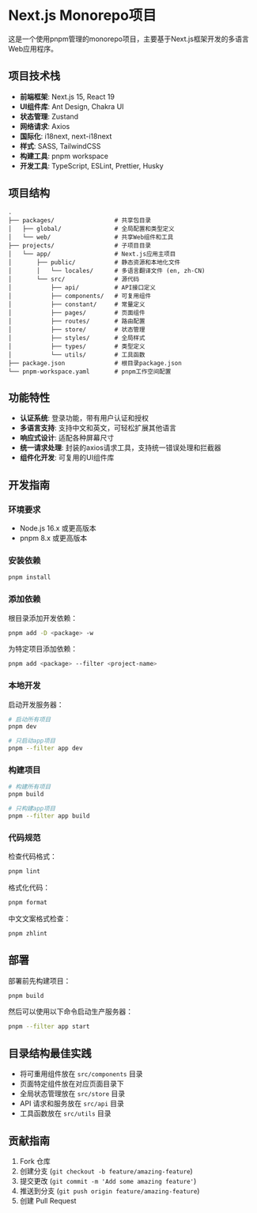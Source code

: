# Next.js Monorepo项目

这是一个使用pnpm管理的monorepo项目，主要基于Next.js框架开发的多语言Web应用程序。

## 项目技术栈

- **前端框架**: Next.js 15, React 19
- **UI组件库**: Ant Design, Chakra UI
- **状态管理**: Zustand
- **网络请求**: Axios
- **国际化**: i18next, next-i18next
- **样式**: SASS, TailwindCSS
- **构建工具**: pnpm workspace
- **开发工具**: TypeScript, ESLint, Prettier, Husky

## 项目结构

```
.
├── packages/                 # 共享包目录
│   ├── global/               # 全局配置和类型定义
│   └── web/                  # 共享Web组件和工具
├── projects/                 # 子项目目录
│   └── app/                  # Next.js应用主项目
│       ├── public/           # 静态资源和本地化文件
│       │   └── locales/      # 多语言翻译文件 (en, zh-CN)
│       └── src/              # 源代码
│           ├── api/          # API接口定义
│           ├── components/   # 可复用组件
│           ├── constant/     # 常量定义
│           ├── pages/        # 页面组件
│           ├── routes/       # 路由配置
│           ├── store/        # 状态管理
│           ├── styles/       # 全局样式
│           ├── types/        # 类型定义
│           └── utils/        # 工具函数
├── package.json              # 根目录package.json
└── pnpm-workspace.yaml       # pnpm工作空间配置
```

## 功能特性

- **认证系统**: 登录功能，带有用户认证和授权
- **多语言支持**: 支持中文和英文，可轻松扩展其他语言
- **响应式设计**: 适配各种屏幕尺寸
- **统一请求处理**: 封装的axios请求工具，支持统一错误处理和拦截器
- **组件化开发**: 可复用的UI组件库

## 开发指南

### 环境要求

- Node.js 16.x 或更高版本
- pnpm 8.x 或更高版本

### 安装依赖

```bash
pnpm install
```

### 添加依赖

根目录添加开发依赖：

```bash
pnpm add -D <package> -w
```

为特定项目添加依赖：

```bash
pnpm add <package> --filter <project-name>
```

### 本地开发

启动开发服务器：

```bash
# 启动所有项目
pnpm dev

# 只启动app项目
pnpm --filter app dev
```

### 构建项目

```bash
# 构建所有项目
pnpm build

# 只构建app项目
pnpm --filter app build
```

### 代码规范

检查代码格式：

```bash
pnpm lint
```

格式化代码：

```bash
pnpm format
```

中文文案格式检查：

```bash
pnpm zhlint
```

## 部署

部署前先构建项目：

```bash
pnpm build
```

然后可以使用以下命令启动生产服务器：

```bash
pnpm --filter app start
```

## 目录结构最佳实践

- 将可重用组件放在 `src/components` 目录
- 页面特定组件放在对应页面目录下
- 全局状态管理放在 `src/store` 目录
- API 请求和服务放在 `src/api` 目录
- 工具函数放在 `src/utils` 目录

## 贡献指南

1. Fork 仓库
2. 创建分支 (`git checkout -b feature/amazing-feature`)
3. 提交更改 (`git commit -m 'Add some amazing feature'`)
4. 推送到分支 (`git push origin feature/amazing-feature`)
5. 创建 Pull Request
